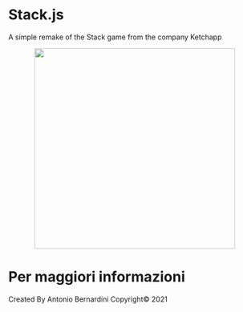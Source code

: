 # Stack.js
A simple remake of the Stack game from the company Ketchapp

<p align="center">
  <img width="400" heigth="500" src="gif/1.gif">
</p>

# Per maggiori informazioni

Created By Antonio Bernardini Copyright© 2021
